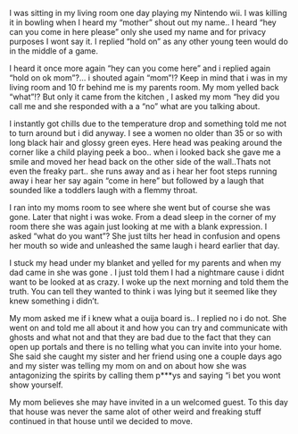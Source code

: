 

I was sitting in my living room one day playing my Nintendo wii. I was killing it in bowling when I heard my “mother” shout out my name.. I heard “hey can you come in here please” only she used my name and for privacy purposes I wont say it. I replied “hold on” as any other young teen would do in the middle of a game. 

I heard it once more again “hey can you come here” and i replied again “hold on ok mom”?… i shouted again “mom”!? Keep in mind that i was in my living room and 10 fr behind me is my parents room. My mom yelled back “what”!? But only it came from the kitchen , I asked my mom “hey did you call me and she responded with a a “no” what are you talking about.

I instantly got chills due to the temperature drop and something told me not to turn around but i did anyway. I see a women no older than 35 or so with long black hair and glossy green eyes. Here head was peaking around the corner like a child playing peek a boo.. when i looked back she gave me a smile and moved her head back on the other side of the wall..Thats not even the freaky part.. she runs away and as i hear her foot steps running away i hear her say again “come in here” but followed by a laugh that sounded like a toddlers laugh with a flemmy throat.

I ran into my moms room to see where she went but of course she was gone. Later that night i was woke. From a dead sleep in the corner of my room there she was again just looking at me with a blank expression. I asked “what do you want”? She just tilts her head in confusion and opens her mouth so wide and unleashed the same laugh i heard earlier that day. 

I stuck my head under my blanket and yelled for my parents and when my dad came in she was gone . I just told them I had a nightmare cause i didnt want to be looked at as crazy. I woke up the next morning and told them the truth. You can tell they wanted to think i was lying but it seemed like they knew something i didn’t. 

My mom asked me if i knew what a ouija board is.. I replied no i do not. She went on and told me all about it and how you can try and communicate with ghosts and what not and that they are bad due to the fact that they can open up portals and there is no telling what you can invite into your home. She said she caught my sister and her friend using one a couple days ago and my sister was telling my mom on and on about how she was antagonizing the spirits by calling them p***ys and saying “i bet you wont show yourself.

My mom believes she may have invited in a un welcomed guest. To this day that house was never the same alot of other weird and freaking stuff continued in that house until we decided to move.